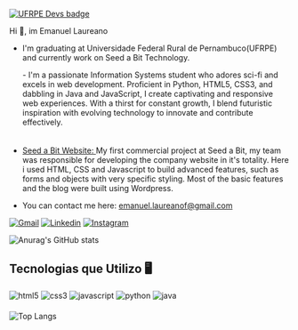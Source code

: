 [![UFRPE Devs badge](https://raw.githubusercontent.com/ufrpe-devs/comunidade/main/media/ufrpe-devs-badge.svg)](https://github.com/ufrpe-devs/comunidade)

Hi 👋, im Emanuel Laureano

 - I'm graduating at Universidade Federal Rural de Pernambuco(UFRPE) and currently work on Seed a Bit Technology.
 
     <div style="padding-bottom: 20px;">- I'm a passionate Information Systems student who adores sci-fi and excels in web development. Proficient in Python, HTML5, CSS3, and dabbling in Java and JavaScript, I create captivating and responsive web experiences. With a thirst for constant growth, I blend futuristic inspiration with evolving technology to innovate and contribute effectively.</div>
   

- <a href="seedabit.org.br">Seed a Bit Website: </h5></a>  My first commercial project at Seed a Bit, my team was responsible for developing the company website in it's totality. Here i used HTML, CSS and Javascript to build advanced features, such as forms and objects with very specific styling. Most of the basic features and the blog were built using Wordpress.
 
 - You can contact me here: <a href="mailto:emanuel.laureanof@gmail.com?body=Hi%2C%20i%20wanna%20talk%20with%20Emanuel%20Laureano">emanuel.laureanof@gmail.com<a/>

[![Gmail](https://img.shields.io/badge/Gmail-D14836?style=for-the-badge&logo=gmail&logoColor=white)](mailto:emanuel.laureanof@gmail.com?body=Hi%2C%20i%20wanna%20talk%20with%20Emanuel%20Laureano)
[![Linkedin](https://img.shields.io/badge/LinkedIn-0077B5?style=for-the-badge&logo=linkedin&logoColor=white)](www.linkedin.com/in/emanuellaureanof)
[![Instagram](https://img.shields.io/badge/Instagram-E4405F?style=for-the-badge&logo=instagram&logoColor=white)](https://www.instagram.com/emanuellfelipe_/)

![Anurag's GitHub stats](https://github-readme-stats.vercel.app/api?username=emanuellfelipe&theme=tokyonight)

## Tecnologias que Utilizo 🖥️ 

<div style="display: inline_block; margin-bottom: 20px;">
    <img align="center" alt="html5" src="https://img.shields.io/badge/HTML-239120?style=for-the-badge&logo=html5&logoColor=white" />
    <img align="center" alt="css3" src="https://img.shields.io/badge/CSS3-1572B6?style=for-the-badge&logo=css3&logoColor=white" />
    <img align="center" alt="javascript" src="https://img.shields.io/badge/JavaScript-323330?style=for-the-badge&logo=javascript&logoColor=F7DF1E" />
    <img align="center" alt="python" src="https://img.shields.io/badge/Python-14354C?style=for-the-badge&logo=python&logoColor=white" />
    <img align="center" alt="java" src="https://img.shields.io/badge/Java-ED8B00?style=for-the-badge&logo=openjdk&logoColor=white" />
</div>

<!-- Espaço adicionado aqui -->
<div style="margin-bottom: 20px;">
    <!-- Conteúdo da segunda div -->
</div>

<!-- Elemento abaixo -->
![Top Langs](https://github-readme-stats.vercel.app/api/top-langs/?username=emanuellfelipe&layout=compact)
